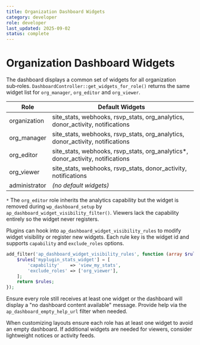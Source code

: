 ```yaml
---
title: Organization Dashboard Widgets
category: developer
role: developer
last_updated: 2025-09-02
status: complete
---
```

# Organization Dashboard Widgets

The dashboard displays a common set of widgets for all organization sub‑roles. `DashboardController::get_widgets_for_role()` returns the same widget list for `org_manager`, `org_editor` and `org_viewer`.

| Role | Default Widgets |
|------|-----------------|
| organization | site_stats, webhooks, rsvp_stats, org_analytics, donor_activity, notifications |
| org_manager | site_stats, webhooks, rsvp_stats, org_analytics, donor_activity, notifications |
| org_editor  | site_stats, webhooks, rsvp_stats, org_analytics*, donor_activity, notifications |
| org_viewer  | site_stats, webhooks, rsvp_stats, donor_activity, notifications |
| administrator | *(no default widgets)* |

`*` The `org_editor` role inherits the analytics capability but the widget is removed during `wp_dashboard_setup` by `ap_dashboard_widget_visibility_filter()`. Viewers lack the capability entirely so the widget never registers.

Plugins can hook into `ap_dashboard_widget_visibility_rules` to modify widget visibility or register new widgets. Each rule key is the widget id and supports `capability` and `exclude_roles` options.

```php
add_filter('ap_dashboard_widget_visibility_rules', function (array $rules) {
    $rules['myplugin_stats_widget'] = [
        'capability'    => 'view_my_stats',
        'exclude_roles' => ['org_viewer'],
    ];
    return $rules;
});
```

Ensure every role still receives at least one widget or the dashboard will display a "no dashboard content available" message. Provide help via the `ap_dashboard_empty_help_url` filter when needed.

When customizing layouts ensure each role has at least one widget to avoid an empty dashboard. If additional widgets are needed for viewers, consider lightweight notices or activity feeds.
